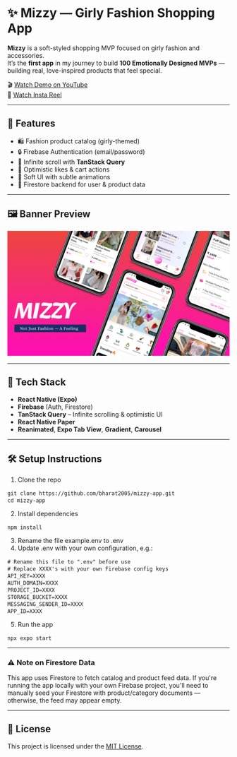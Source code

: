 # ✨ Mizzy — Girly Fashion Shopping App

**Mizzy** is a soft-styled shopping MVP focused on girly fashion and accessories.  
It’s the **first app** in my journey to build **100 Emotionally Designed MVPs** — building real, love-inspired products that feel special.

🎬 [Watch Demo on YouTube](https://youtu.be/zvsqy1Lg3GQ?feature=shared)  
📱 [Watch Insta Reel](https://www.instagram.com/reel/DKaMqUmSBT5/?utm_source=ig_web_copy_link&igsh=MzRlODBiNWFlZA==)

---

## 🌸 Features

- 🛍️ Fashion product catalog (girly-themed)
- 🔒 Firebase Authentication (email/password)
- 🔁 Infinite scroll with **TanStack Query**
- 💖 Optimistic likes & cart actions
- 💅 Soft UI with subtle animations
- 🔐 Firestore backend for user & product data

---

## 🖼️ Banner Preview

![Mizzy Banner](./media/Mizzy%20Banner.png)

---

## 🧠 Tech Stack

- **React Native (Expo)**
- **Firebase** (Auth, Firestore)
- **TanStack Query** – Infinite scrolling & optimistic UI
- **React Native Paper**
- **Reanimated**, **Expo Tab View**, **Gradient**, **Carousel**

---

## 🛠️ Setup Instructions

1. Clone the repo
```
git clone https://github.com/bharat2005/mizzy-app.git
cd mizzy-app
```
2. Install dependencies
```
npm install
```
3. Rename the file example.env to .env
4. Update .env with your own configuration, e.g.:
```
# Rename this file to ".env" before use
# Replace XXXX's with your own Firebase config keys
API_KEY=XXXX
AUTH_DOMAIN=XXXX
PROJECT_ID=XXXX
STORAGE_BUCKET=XXXX
MESSAGING_SENDER_ID=XXXX
APP_ID=XXXX
```
 5. Run the app 
```
npx expo start
```

---

### ⚠️ Note on Firestore Data

This app uses Firestore to fetch catalog and product feed data.
If you're running the app locally with your own Firebase project, you'll need to manually seed your Firestore with product/category documents — otherwise, the feed may appear empty.

---

## 📄 License  
This project is licensed under the [MIT License](./LICENSE).


